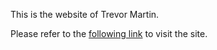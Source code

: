This is the website of Trevor Martin. 

Please refer to the <a href="http://afg6k7h4fhy2.github.io/" target="_blank">following link</a> to visit the site. 
